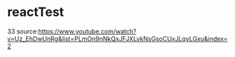 # reactTest
33
source:https://www.youtube.com/watch?v=Uz_EhDwUnRg&list=PLmOn9nNkQxJFJXLvkNsGsoCUxJLqyLGxu&index=2
